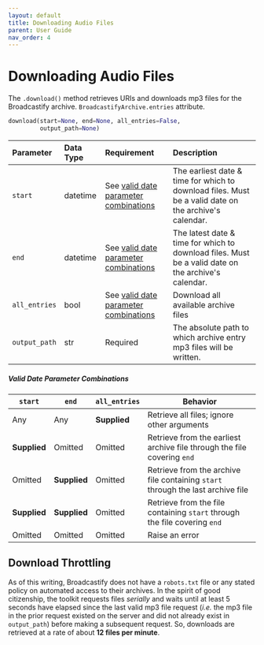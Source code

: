 ```yaml
---
layout: default
title: Downloading Audio Files
parent: User Guide
nav_order: 4
---
```


# Downloading Audio Files

The `.download()` method retrieves URIs and downloads mp3 files for the Broadcastify archive. `BroadcastifyArchive.entries` attribute.

```python
download(start=None, end=None, all_entries=False,
         output_path=None)
```

| Parameter | Data Type | Requirement | Description |
|:----------|:----------|:------------|:------------|
| `start` | datetime | See [valid date parameter combinations](#valid-date-parameter-combinations) | The earliest date & time for which to download files. Must be a valid date on the archive's calendar. |
| `end` | datetime | See [valid date parameter combinations](#valid-date-parameter-combinations) | The latest date & time for which to download files. Must be a valid date on the archive's calendar. |
| `all_entries` | bool | See [valid date parameter combinations](#valid-date-parameter-combinations) | Download all available archive files |
| `output_path` | str | Required | The absolute path to which archive entry mp3 files will be written. |

##### Valid Date Parameter Combinations
| `start` | `end` | `all_entries` | Behavior |
|---------|-------|---------------|----------|
| Any | Any | **Supplied** | Retrieve all files; ignore other arguments |
| **Supplied** | Omitted | Omitted | Retrieve from the earliest archive file through the file covering `end` |
| Omitted | **Supplied** | Omitted | Retrieve from the archive file containing `start` through the last archive file |
| **Supplied** | **Supplied** | Omitted | Retrieve from the file containing `start` through the file covering `end` |
| Omitted | Omitted | Omitted | Raise an error |

## Download Throttling

As of this writing, Broadcastify does not have a `robots.txt` file or any stated policy on automated access to their archives. In the spirit of good citizenship, the toolkit requests files _serially_ and waits until at least 5 seconds have elapsed since the last valid mp3 file request (_i.e._ the mp3 file in the prior request existed on the server and did not already exist in `output_path`) before making a subsequent request. So, downloads are retrieved at a rate of about **12 files per minute**.
